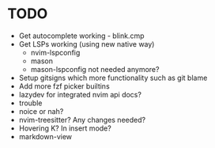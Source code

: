 # TODO
* Get autocomplete working - blink.cmp
* Get LSPs working (using new native way)
    * nvim-lspconfig
    * mason
    * mason-lspconfig not needed anymore?
* Setup gitsigns which more functionality such as git blame
* Add more fzf picker builtins
* lazydev for integrated nvim api docs?
* trouble
* noice or nah?
* nvim-treesitter? Any changes needed?
* Hovering K? In insert mode?
* markdown-view

